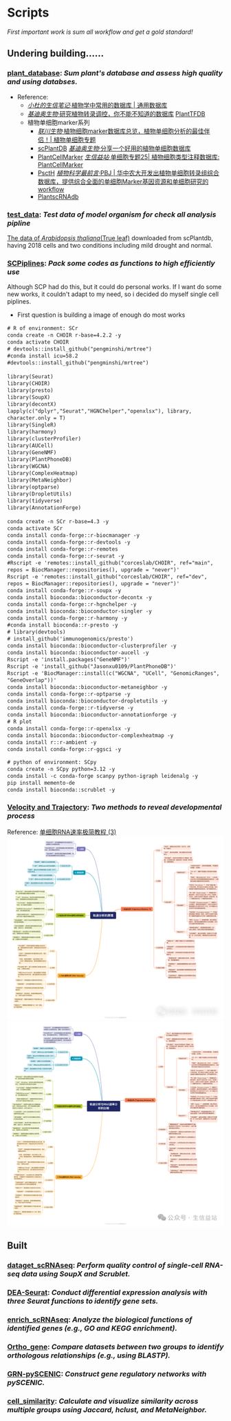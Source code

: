 # Scripts
*First important work is sum all workflow and get a gold standard!*

## Undering building……
### [**plant_database**](): *Sum plant's database and assess high quality and using databses.*
  - Reference:
    - [*小杜的生信笔记*·植物学中常用的数据库 | 通用数据库](https://mp.weixin.qq.com/s/eWRKpZbVN8iY1qmu5mue2g)
    - [*基迪奥生物*·研究植物转录调控，你不能不知道的数据库](https://mp.weixin.qq.com/s/yee680uNUmQQUOXISr479A) [PlantTFDB](http://planttfdb.cbi.pku.edu.cn/)
    - 植物单细胞marker系列
      - [*联川生物*·植物细胞marker数据库总览，植物单细胞分析的最佳伴侣！| 植物单细胞专题](https://mp.weixin.qq.com/s/CXGkNuBDQin5MrPWMgt8ng)
      - [scPlantDB](https://biobigdata.nju.edu.cn/scplantdb/home) [*基迪奥生物*·分享一个好用的植物单细胞数据库](https://mp.weixin.qq.com/s/1dTCDc5U3dvCy15GfLRY4A)
      - [PlantCellMarker](https://www.tobaccodb.org/pcmdb/homePage) [*生信益站*·单细胞专题25| 植物细胞类型注释数据库: PlantCellMarker](https://mp.weixin.qq.com/s/Y1AyXa8jkQBV4yWo_HihTw)
      - [PsctH](http://jinlab.hzau.edu.cn/PsctH/) [*植物科学最前言*·PBJ | 华中农大开发出植物单细胞转录组综合数据库，提供综合全面的单细胞Marker基因资源和单细胞研究的workflow](https://mp.weixin.qq.com/s/5dMORWQeX4eTFgH0e1YkTg)
      - [PlantscRNAdb](http://ibi.zju.edu.cn/plantscrnadb/index.php)

### [test_data](): *Test data of model organism for check all analysis pipline*
  [The data of *Arabidopsis thaliana*(True leaf)](test_data/ERP132245.h5ad) downloaded from scPlantdb, having 2018 cells and two conditions including mild drought and normal.

### [SCPiplines](test_data/SCPiplines/): *Pack some codes as functions to high efficiently use*
  Although SCP had do this, but it could do personal works. If I want do some new works, it couldn't adapt to my need, so i decided do myself single cell piplines.
  - First question is building a image of enough do most works
```shell
# R of environment: SCr
conda create -n CHOIR r-base=4.2.2 -y
conda activate CHOIR
# devtools::install_github("pengminshi/mrtree")
#conda install icu=58.2
#devtools::install_github("pengminshi/mrtree")

library(Seurat)
library(CHOIR)
library(presto)
library(SoupX)
library(decontX)
lapply(c("dplyr","Seurat","HGNChelper","openxlsx"), library, character.only = T)
library(SingleR)
library(harmony)
library(clusterProfiler)
library(AUCell)
library(GeneNMF)
library(PlantPhoneDB)
library(WGCNA)
library(ComplexHeatmap)
library(MetaNeighbor)
library(optparse)
library(DropletUtils)
library(tidyverse)
library(AnnotationForge)

conda create -n SCr r-base=4.3 -y
conda activate SCr
conda install conda-forge::r-biocmanager -y
conda install conda-forge::r-devtools -y
conda install conda-forge::r-remotes
conda install conda-forge::r-seurat -y
#Rscript -e 'remotes::install_github("corceslab/CHOIR", ref="main", repos = BiocManager::repositories(), upgrade = "never")'
Rscript -e 'remotes::install_github("corceslab/CHOIR", ref="dev", repos = BiocManager::repositories(), upgrade = "never")'
conda install conda-forge::r-soupx -y
conda install bioconda::bioconductor-decontx -y
conda install conda-forge::r-hgnchelper -y
conda install bioconda::bioconductor-singler -y
conda install conda-forge::r-harmony -y
#conda install bioconda::r-presto -y
# library(devtools)
# install_github('immunogenomics/presto')
conda install bioconda::bioconductor-clusterprofiler -y
conda install bioconda::bioconductor-aucell -y
Rscript -e 'install.packages("GeneNMF")'
Rscript -e 'install_github("Jasonxu0109/PlantPhoneDB")'
Rscript -e 'BiocManager::install(c("WGCNA", "UCell", "GenomicRanges", "GeneOverlap"))'
conda install bioconda::bioconductor-metaneighbor -y
conda install conda-forge::r-optparse -y
conda install bioconda::bioconductor-dropletutils -y
conda install conda-forge::r-tidyverse -y
conda install bioconda::bioconductor-annotationforge -y
# R plot
conda install conda-forge::r-openxlsx -y
conda install bioconda::bioconductor-complexheatmap -y
conda install r::r-ambient -y
conda install conda-forge::r-ggsci -y
```

```shell
# python of environment: SCpy
conda create -n SCpy python=3.12 -y
conda install -c conda-forge scanpy python-igraph leidenalg -y
pip install memento-de
conda install bioconda::scrublet -y
```

### [Velocity and Trajectory](): *Two methods to reveal developmental process*
  Reference: [单细胞RNA速率极简教程 (3)](https://mp.weixin.qq.com/s/JAVNLCZGJlmDkzHwoD106g)
![轨迹分析的原理](Trajectory/png/轨迹分析的原理.png)
![轨迹分析和RNA速率的比较](Trajectory/png/轨迹分析和RNA速率的比较.png)

## Built
  ### [**dataget_scRNAseq**](dataget_scRNAseq): *Perform quality control of single-cell RNA-seq data using SoupX and Scrublet.*

  ### [**DEA-Seurat**](DEA-Seurat): *Conduct differential expression analysis with three Seurat functions to identify gene sets.*

  ### [**enrich_scRNAseq**](enrich_scRNAseq): *Analyze the biological functions of identified genes (e.g., GO and KEGG enrichment).*

  ### [**Ortho_gene**](Ortho_gene): *Compare datasets between two groups to identify orthologous relationships (e.g., using BLASTP).*

  ### [**GRN-pySCENIC**](GRN-pySCENIC): *Construct gene regulatory networks with pySCENIC.*

  ### [**cell_similarity**](cell_similarity): *Calculate and visualize similarity across multiple groups using Jaccard, hclust, and MetaNeighbor.*